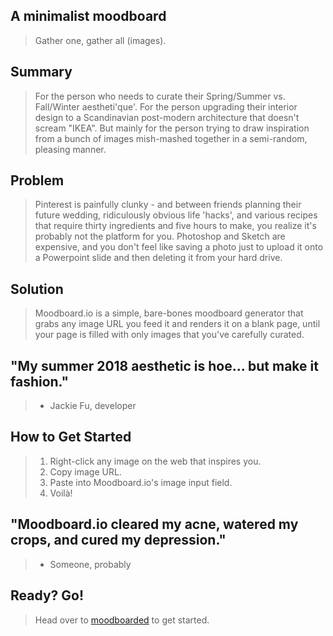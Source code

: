 ## A minimalist moodboard ##
  > Gather one, gather all (images).

## Summary ##
  > For the person who needs to curate their Spring/Summer vs. Fall/Winter aestheti'que'. 
  > For the person upgrading their interior design to a Scandinavian post-modern architecture that doesn't scream "IKEA".
  > But mainly for the person trying to draw inspiration from a bunch of images mish-mashed together in a semi-random, pleasing manner.

## Problem ##
  > Pinterest is painfully clunky - and between friends planning their future wedding, ridiculously obvious life 'hacks', and various recipes that require thirty ingredients and five hours to make, you realize it's probably not the platform for you. 
  > Photoshop and Sketch are expensive, and you don't feel like saving a photo just to upload it onto a Powerpoint slide and then deleting it from your hard drive.

## Solution ##
  > Moodboard.io is a simple, bare-bones moodboard generator that grabs any image URL you feed it and renders it on a blank page, until your page is filled with only images that you've carefully curated.

## "My summer 2018 aesthetic is hoe... but make it fashion." ##
  > - Jackie Fu, developer

## How to Get Started ##
  > 1. Right-click any image on the web that inspires you.
  > 2. Copy image URL.
  > 3. Paste into Moodboard.io's image input field.
  > 4. Voilà!

## "Moodboard.io cleared my acne, watered my crops, and cured my depression." ##
  > - Someone, probably 

## Ready? Go! ##
  > Head over to [moodboarded](http://moodboarded.herokuapp.com) to get started.